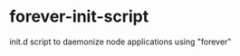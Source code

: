 forever-init-script
===================

init.d script to daemonize node applications using "forever"

